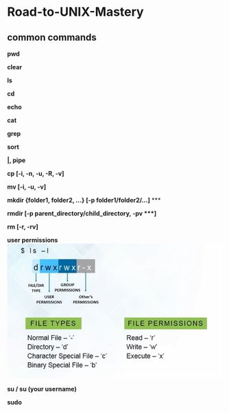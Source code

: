 # Road-to-UNIX-Mastery

## common commands

__pwd__

__clear__

__ls__

__cd__

__echo__

__cat__

__grep__

__sort__

__|, pipe__

__cp [-i, -n, -u, -R, -v]__

__mv [-i, -u, -v]__

__mkdir {folder1, folder2, ...} [-p folder1/folder2/...]__ ***

__rmdir [-p parent_directory/child_directory, -pv ***]__

__rm [-r, -rv]__

__user permissions__
![](./resource/IMG_2954.jpeg)

__su / su (your username)__ 

__sudo__